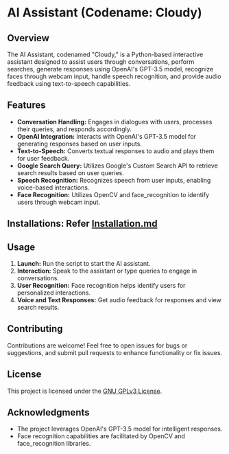# AI Assistant (Codename: Cloudy)

## Overview

The AI Assistant, codenamed "Cloudy," is a Python-based interactive assistant designed to assist users through conversations, perform searches, generate responses using OpenAI's GPT-3.5 model, recognize faces through webcam input, handle speech recognition, and provide audio feedback using text-to-speech capabilities.

## Features

- **Conversation Handling:** Engages in dialogues with users, processes their queries, and responds accordingly.
- **OpenAI Integration:** Interacts with OpenAI's GPT-3.5 model for generating responses based on user inputs.
- **Text-to-Speech:** Converts textual responses to audio and plays them for user feedback.
- **Google Search Query:** Utilizes Google's Custom Search API to retrieve search results based on user queries.
- **Speech Recognition:** Recognizes speech from user inputs, enabling voice-based interactions.
- **Face Recognition:** Utilizes OpenCV and face_recognition to identify users through webcam input.

## Installations: Refer [Installation.md](installation.md)

## Usage

1. **Launch:** Run the script to start the AI assistant.
2. **Interaction:** Speak to the assistant or type queries to engage in conversations.
3. **User Recognition:** Face recognition helps identify users for personalized interactions.
4. **Voice and Text Responses:** Get audio feedback for responses and view search results.


## Contributing

Contributions are welcome! Feel free to open issues for bugs or suggestions, and submit pull requests to enhance functionality or fix issues.

## License

This project is licensed under the [GNU GPLv3 License](LICENSE).

## Acknowledgments

- The project leverages OpenAI's GPT-3.5 model for intelligent responses.
- Face recognition capabilities are facilitated by OpenCV and face_recognition libraries.
